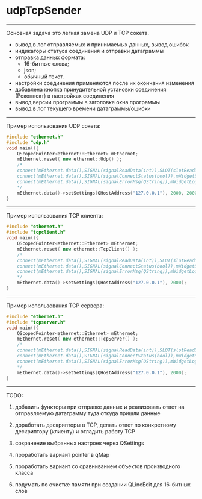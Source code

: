 # udpTcpSender
-----------------------------------------------------
Основная задача это легкая замена UDP и TCP сокета.

+ вывод в лог отправляемых и принимаемых данных, вывод ошибок
+ индикаторы статуса соединения и отправки датаграммы
+ отправка данных формата: 
	- 16-битные слова;
	- json;
	- обычный текст.
+ настройки соединения применяются после их окончания изменения
+ добавлена кнопка принудительной установки соединения (Реконнект) в настройках соединения
+ вывод версии программы в заголовке окна программы
+ вывод в лог текущего времени датаграммы/ошибки
-----------------------------------------------------

Пример использования UDP сокета:
```c++
#include "ethernet.h"
#include "udp.h"
void main(){
	QScopedPointer<ethernet::Ethernet> mEthernet;
	mEthernet.reset( new ethernet::Udp() );
	/*
	connect(mEthernet.data(),SIGNAL(signalReadData(int)),SLOT(slotReadData(int)));
	connect(mEthernet.data(),SIGNAL(signalConnectStatus(bool)),mWidgetSettings,SLOT(slotSettingsIsAccept(bool)));
	connect(mEthernet.data(),SIGNAL(signalErrorMsg(QString)),mWidgetLog,SLOT(slotWriteInfo(QString)));
	*/
	mEthernet.data()->setSettings(QHostAddress("127.0.0.1"), 2000, 2000);
}
```
----------------------

Пример использования TCP клиента:
```c++
#include "ethernet.h"
#include "tcpclient.h"
void main(){
	QScopedPointer<ethernet::Ethernet> mEthernet;
	mEthernet.reset( new ethernet::TcpClient() );
	/*
	connect(mEthernet.data(),SIGNAL(signalReadData(int)),SLOT(slotReadData(int)));
	connect(mEthernet.data(),SIGNAL(signalConnectStatus(bool)),mWidgetSettings,SLOT(slotSettingsIsAccept(bool)));
	connect(mEthernet.data(),SIGNAL(signalErrorMsg(QString)),mWidgetLog,SLOT(slotWriteInfo(QString)));
	*/
	mEthernet.data()->setSettings(QHostAddress("127.0.0.1"), 2000);
}
```
----------------------

Пример использования TCP сервера:
```c++
#include "ethernet.h"
#include "tcpserver.h"
void main(){
	QScopedPointer<ethernet::Ethernet> mEthernet;
	mEthernet.reset( new ethernet::TcpServer() );
	/*
	connect(mEthernet.data(),SIGNAL(signalReadData(int)),SLOT(slotReadData(int)));
	connect(mEthernet.data(),SIGNAL(signalConnectStatus(bool)),mWidgetSettings,SLOT(slotSettingsIsAccept(bool)));
	connect(mEthernet.data(),SIGNAL(signalErrorMsg(QString)),mWidgetLog,SLOT(slotWriteInfo(QString)));
	*/
	mEthernet.data()->setSettings(QHostAddress("127.0.0.1"), 2000);
}
```
----------------------

TODO:
1) добавить функторы при отправке данных и реализовать ответ на отправляемую датаграмму туда откуда пришли данные
2) доработать дескрипторы в TCP, делать ответ по конкретному дескриптору (клиенту) и отладить работу TCP

4) сохранение выбранных настроек через QSettings
7) проработать вариант pointer в qMap
8) проработать вариант со сравниванием объектов производного класса
9) подумать по очистке памяти при создании QLineEdit для 16-битных слов
